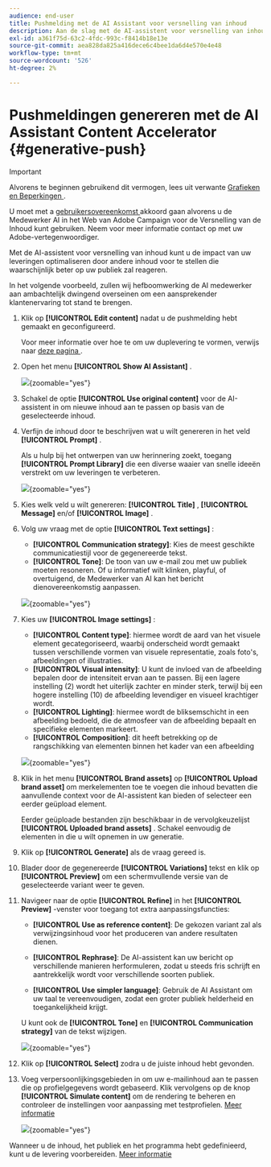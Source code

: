```yaml
---
audience: end-user
title: Pushmelding met de AI Assistant voor versnelling van inhoud
description: Aan de slag met de AI-assistent voor versnelling van inhoud
exl-id: a361f75d-63c2-4fdc-993c-f8414b18e13e
source-git-commit: aea828da825a416dece6c4bee1da6d4e570e4e48
workflow-type: tm+mt
source-wordcount: '526'
ht-degree: 2%

---
```


# Pushmeldingen genereren met de AI Assistant Content Accelerator {#generative-push}

>[!IMPORTANT]
>
>Alvorens te beginnen gebruikend dit vermogen, lees uit verwante [ Grafieken en Beperkingen ](generative-gs.md#generative-guardrails).
></br>
>
>U moet met a [ gebruikersovereenkomst ](https://www.adobe.com/legal/licenses-terms/adobe-dx-gen-ai-user-guidelines.html) akkoord gaan alvorens u de Medewerker AI in het Web van Adobe Campaign voor de Versnelling van de Inhoud kunt gebruiken. Neem voor meer informatie contact op met uw Adobe-vertegenwoordiger.

Met de AI-assistent voor versnelling van inhoud kunt u de impact van uw leveringen optimaliseren door andere inhoud voor te stellen die waarschijnlijk beter op uw publiek zal reageren.

In het volgende voorbeeld, zullen wij hefboomwerking de AI medewerker aan ambachtelijk dwingend overseinen om een aansprekender klantenervaring tot stand te brengen.

1. Klik op **[!UICONTROL Edit content]** nadat u de pushmelding hebt gemaakt en geconfigureerd.

   Voor meer informatie over hoe te om uw duplevering te vormen, verwijs naar [ deze pagina ](../push/create-push.md).

1. Open het menu **[!UICONTROL Show AI Assistant]** .

   ![](assets/push-genai-1.png){zoomable="yes"}

1. Schakel de optie **[!UICONTROL Use original content]** voor de AI-assistent in om nieuwe inhoud aan te passen op basis van de geselecteerde inhoud.

1. Verfijn de inhoud door te beschrijven wat u wilt genereren in het veld **[!UICONTROL Prompt]** .

   Als u hulp bij het ontwerpen van uw herinnering zoekt, toegang **[!UICONTROL Prompt Library]** die een diverse waaier van snelle ideeën verstrekt om uw leveringen te verbeteren.

   ![](assets/push-genai-2.png){zoomable="yes"}

1. Kies welk veld u wilt genereren: **[!UICONTROL Title]** , **[!UICONTROL Message]** en/of **[!UICONTROL Image]** .

1. Volg uw vraag met de optie **[!UICONTROL Text settings]** :

   * **[!UICONTROL Communication strategy]**: Kies de meest geschikte communicatiestijl voor de gegenereerde tekst.
   * **[!UICONTROL Tone]**: De toon van uw e-mail zou met uw publiek moeten resoneren. Of u informatief wilt klinken, playful, of overtuigend, de Medewerker van AI kan het bericht dienovereenkomstig aanpassen.

   ![](assets/push-genai-3.png){zoomable="yes"}

1. Kies uw **[!UICONTROL Image settings]** :

   * **[!UICONTROL Content type]**: hiermee wordt de aard van het visuele element gecategoriseerd, waarbij onderscheid wordt gemaakt tussen verschillende vormen van visuele representatie, zoals foto&#39;s, afbeeldingen of illustraties.
   * **[!UICONTROL Visual intensity]**: U kunt de invloed van de afbeelding bepalen door de intensiteit ervan aan te passen. Bij een lagere instelling (2) wordt het uiterlijk zachter en minder sterk, terwijl bij een hogere instelling (10) de afbeelding levendiger en visueel krachtiger wordt.
   * **[!UICONTROL Lighting]**: hiermee wordt de bliksemschicht in een afbeelding bedoeld, die de atmosfeer van de afbeelding bepaalt en specifieke elementen markeert.
   * **[!UICONTROL Composition]**: dit heeft betrekking op de rangschikking van elementen binnen het kader van een afbeelding

   ![](assets/push-genai-4.png){zoomable="yes"}

1. Klik in het menu **[!UICONTROL Brand assets]** op **[!UICONTROL Upload brand asset]** om merkelementen toe te voegen die inhoud bevatten die aanvullende context voor de AI-assistent kan bieden of selecteer een eerder geüpload element.

   Eerder geüploade bestanden zijn beschikbaar in de vervolgkeuzelijst **[!UICONTROL Uploaded brand assets]** . Schakel eenvoudig de elementen in die u wilt opnemen in uw generatie.

1. Klik op **[!UICONTROL Generate]** als de vraag gereed is.

1. Blader door de gegenereerde **[!UICONTROL Variations]** tekst en klik op **[!UICONTROL Preview]** om een schermvullende versie van de geselecteerde variant weer te geven.

1. Navigeer naar de optie **[!UICONTROL Refine]** in het **[!UICONTROL Preview]** -venster voor toegang tot extra aanpassingsfuncties:

   * **[!UICONTROL Use as reference content]**: De gekozen variant zal als verwijzingsinhoud voor het produceren van andere resultaten dienen.

   * **[!UICONTROL Rephrase]**: De AI-assistent kan uw bericht op verschillende manieren herformuleren, zodat u steeds fris schrijft en aantrekkelijk wordt voor verschillende soorten publiek.

   * **[!UICONTROL Use simpler language]**: Gebruik de AI Assistant om uw taal te vereenvoudigen, zodat een groter publiek helderheid en toegankelijkheid krijgt.

   U kunt ook de **[!UICONTROL Tone]** en **[!UICONTROL Communication strategy]** van de tekst wijzigen.

   ![](assets/push-genai-5.png){zoomable="yes"}

1. Klik op **[!UICONTROL Select]** zodra u de juiste inhoud hebt gevonden.

1. Voeg verpersoonlijkingsgebieden in om uw e-mailinhoud aan te passen die op profielgegevens wordt gebaseerd. Klik vervolgens op de knop **[!UICONTROL Simulate content]** om de rendering te beheren en controleer de instellingen voor aanpassing met testprofielen. [Meer informatie](../preview-test/preview-content.md)

   ![](assets/push-genai-6.png){zoomable="yes"}

Wanneer u de inhoud, het publiek en het programma hebt gedefinieerd, kunt u de levering voorbereiden. [Meer informatie](../monitor/prepare-send.md)

